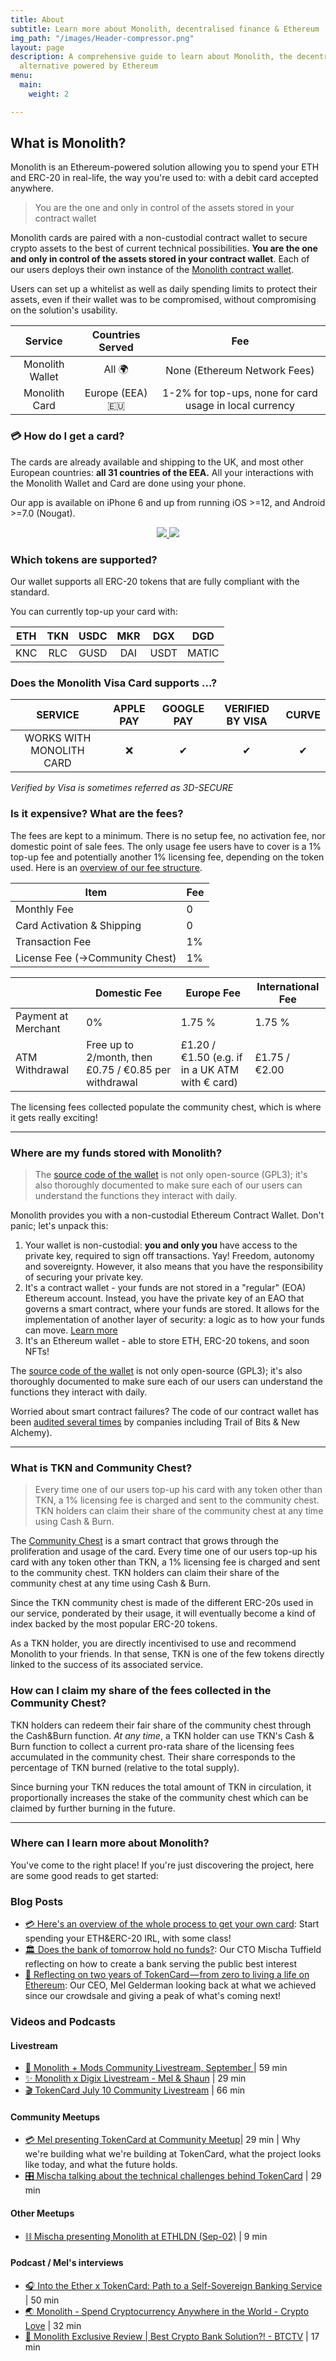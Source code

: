 ```yaml
---
title: About
subtitle: Learn more about Monolith, decentralised finance & Ethereum
img_path: "/images/Header-compressor.png"
layout: page
description: A comprehensive guide to learn about Monolith, the decentralised banking
  alternative powered by Ethereum
menu:
  main:
    weight: 2

---
```

## What is Monolith?

Monolith is an Ethereum-powered solution allowing you to spend your ETH and ERC-20 in real-life, the way you're used to: with a debit card accepted anywhere.

> You are the one and only in control of the assets stored in your contract wallet

Monolith cards are paired with a non-custodial contract wallet to secure crypto assets to the best of current technical possibilities. **You are the one and only in control of the assets stored in your contract wallet**. Each of our users deploys their own instance of the [Monolith contract wallet](https://github.com/tokencard/contracts).

Users can set up a whitelist as well as daily spending limits to protect their assets, even if their wallet was to be compromised, without compromising on the solution's usability.

| Service | Countries Served | Fee |
| :---: | :---: | :---: |
| Monolith Wallet | All 🌍 | None (Ethereum Network Fees) |
| Monolith Card | Europe (EEA) 🇪🇺 | 1-2% for top-ups, none for card usage in local currency |

### 💳 How do I get a card?

The cards are already available and shipping to the UK, and most other European countries: **all 31 countries of the EEA.** All your interactions with the Monolith Wallet and Card are done using your phone.

Our app is available on iPhone 6 and up from running iOS >=12, and Android >=7.0 (Nougat).

<div align="center"><a href="https://monolith.app.link/1Et7kyYZV1"target="_blank">
<img src="/images/Monolith_App_and_Card_V2-tighter-compressor.jpg"></img>
<img src="/images/2-STORES-small.jpg"></img>
</a></div>

### Which tokens are supported?

Our wallet supports all ERC-20 tokens that are fully compliant with the standard.

You can currently top-up your card with:

| ETH | TKN | USDC | MKR | DGX | DGD |
| :---: | :---: | :---: | :---: | :---: | --- |
| KNC | RLC | GUSD | DAI | USDT | MATIC |

### Does the Monolith Visa Card supports ...?

| SERVICE | APPLE PAY | GOOGLE PAY | VERIFIED BY VISA | CURVE |
| :---: | :---: | :---: | :---: | :---: |
| WORKS WITH MONOLITH CARD | ❌ | ✔ | ✔ | ✔ |

_Verified by Visa is sometimes referred as 3D-SECURE_

### Is it expensive? What are the fees?

The fees are kept to a minimum. There is no setup fee, no activation fee, nor domestic point of sale fees. The only usage fee users have to cover is a 1% top-up fee and potentially another 1% licensing fee, depending on the token used. Here is an [overview of our fee structure](https://support.monolith.xyz/hc/en-us/articles/360001403598).

| Item | Fee |
| --- | --- |
| Monthly Fee | 0 |
| Card Activation & Shipping | 0 |
| Transaction Fee | 1% |
| License Fee (->Community Chest) | 1% |

|  | Domestic Fee | Europe Fee | International Fee |
| --- | --- | --- | --- |
| Payment at Merchant | 0% | 1.75 % | 1.75 % |
| ATM Withdrawal | Free up to 2/month, then £0.75  / €0.85 per withdrawal | £1.20 / €1.50 (e.g. if in a UK ATM with € card) | £1.75 / €2.00 |

The licensing fees collected populate the community chest, which is where it gets really exciting!

***

### Where are my funds stored with Monolith?

> The [source code of the wallet](https://github.com/tokencard/contracts) is not only open-source (GPL3); it's also thoroughly documented to make sure each of our users can understand the functions they interact with daily.

Monolith provides you with a non-custodial Ethereum Contract Wallet. Don't panic; let's unpack this:

1. Your wallet is non-custodial: **you and only you** have access to the private key, required to sign off transactions. Yay! Freedom, autonomy and sovereignty. However, it also means that you have the responsibility of securing your private key.
2. It's a contract wallet - your funds are not stored in a "regular" (EOA) Ethereum account. Instead, you have the private key of an EAO that governs a smart contract, where your funds are stored. It allows for the implementation of another layer of security: a logic as to how your funds can move. [Learn more](https://medium.com/monolith/the-usability-of-security-the-choice-of-a-contract-wallet-1e32f92ea9a1)
3. It's an Ethereum wallet - able to store ETH, ERC-20 tokens, and soon NFTs!

The [source code of the wallet](https://github.com/tokencard/contracts) is not only open-source (GPL3); it's also thoroughly documented to make sure each of our users can understand the functions they interact with daily.

Worried about smart contract failures? The code of our contract wallet has been [audited several times](https://github.com/tokencard/contracts/tree/master/audits) by companies including Trail of Bits & New Alchemy).

***

### What is TKN and Community Chest?

> Every time one of our users top-up his card with any token other than TKN, a 1% licensing fee is charged and sent to the community chest. TKN holders can claim their share of the community chest at any time using Cash & Burn.

The [Community Chest](https://etherscan.io/address/asset-contract.tokencard.eth#analytics) is a smart contract that grows through the proliferation and usage of the card. Every time one of our users top-up his card with any token other than TKN, a 1% licensing fee is charged and sent to the community chest. TKN holders can claim their share of the community chest at any time using Cash & Burn.

Since the TKN community chest is made of the different ERC-20s used in our service, ponderated by their usage, it will eventually become a kind of index backed by the most popular ERC-20 tokens.

As a TKN holder, you are directly incentivised to use and recommend Monolith to your friends. In that sense, TKN is one of the few tokens directly linked to the success of its associated service.

### How can I claim my share of the fees collected in the Community Chest?

TKN holders can redeem their fair share of the community chest through the Cash&Burn function. _At any time_, a TKN holder can use TKN's Cash & Burn function to collect a current pro-rata share of the licensing fees accumulated in the community chest. Their share corresponds to the percentage of TKN burned (relative to the total supply).

Since burning your TKN reduces the total amount of TKN in circulation, it proportionally increases the stake of the community chest which can be claimed by further burning in the future.

***

### Where can I learn more about Monolith?

You've come to the right place! If you're just discovering the project, here are some good reads to get started:

### Blog Posts

* [💳 Here's an overview of the whole process to get your own card](https://medium.com/tokencard/start-living-your-life-in-the-ether-with-tokencard-a-10-step-guide-260a977a856d): Start spending your ETH&ERC-20 IRL, with some class!
* [🏛️ Does the bank of tomorrow hold no funds?](https://medium.com/tokencard/does-the-bank-of-tomorrow-hold-no-funds-ef3ceb56d709): Our CTO Mischa Tuffield reflecting on how to create a bank serving the public best interest
* [🎉 Reflecting on two years of TokenCard — from zero to living a life on Ethereum](https://medium.com/tokencard/tokencard-2y-crowdsale-anniversary-be5bde2f6f1a): Our CEO, Mel Gelderman looking back at what we achieved since our crowdsale and giving a peak of what's coming next!

### Videos and Podcasts

#### Livestream

* [🙋 Monolith + Mods Community Livestream, September ](https://twitter.com/monolith_web3/status/1169988607072825344)  | 59 min
* [✨ Monolith x Digix Livestream - Mel & Shaun](https://twitter.com/monolith_web3/status/1163722545062748160)  | 29 min
* [🎬 TokenCard July 10 Community Livestream](https://twitter.com/tokencard_io/status/1148978285185028099)  | 66 min

#### Community Meetups

* [💳 Mel presenting TokenCard at Community Meetup](https://youtu.be/BkAvpqrb3b0?t=9)| 29 min | Why we're building what we're building at TokenCard, what the project looks like today, and what the future holds.
* [🎛️ Mischa talking about the technical challenges behind TokenCard](https://www.youtube.com/watch?v=aw-0XaZmRoY&t=2s)  | 29 min

#### Other Meetups

* [⛓️ Mischa presenting Monolith at ETHLDN (Sep-02)](https://www.youtube.com/watch?v=hXt9-lF1Ibw&feature=youtu.be) | 9 min

#### Podcast / Mel's interviews

* [🎧 Into the Ether x TokenCard: Path to a Self-Sovereign Banking Service](https://ethhub.substack.com/p/tokencard-path-to-a-self-sovereign) | 50 min
* [🌏 Monolith - Spend Cryptocurrency Anywhere in the World - Crypto Love](https://youtu.be/UW7oVPE7EQE) | 32 min
* [🏦 Monolith Exclusive Review | Best Crypto Bank Solution?!  - BTCTV](https://www.youtube.com/watch?v=CN_zgPaYz78) | 17 min